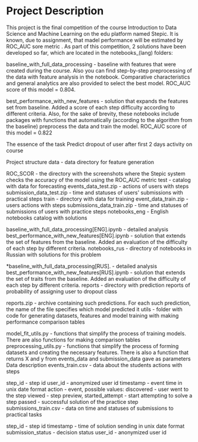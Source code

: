 # Project Description

This project is the final competition of the course Introduction to Data Science and Machine Learning on the edu platform named Stepic. It is known, due to assignment, that madel performance will be estimated by ROC_AUC sore metric .
As part of this competition, 2 solutions have been developed so far, which are located in the notebooks_(lang) folders:

baseline_with_full_data_processing - baseline with features that were created during the course. Also you can find step-by-step preprocessing of the data with feature analysis in the notebook. Comparative characteristics and general analytics are also provided to select the best model.
ROC_AUC score of this model = 0.804.

best_performance_with_new_features - solution that expands the features set from baseline. Added a score of each step difficulty according to different criteria. Also, for the sake of brevity, these notebooks include packages with functions that automatically (according to the algorithm from the baseline) preprocess the data and train the model.
ROC_AUC score of this model = 0.822

The essence of the task
Predict dropout of user after first 2 days activity on course

Project structure
data - data directory for feature generation

ROC_SCOR - the directory with the screenshots where the Stepic system checks the accuracy of the model using the ROC_AUC metric
test - catalog with data for forecasting
events_data_test.zip - actions of users with steps
submission_data_test.zip - time and statuses of users' submissions with practical steps
train - directory with data for training
event_data_train.zip - users actions with steps
submissions_data_train.zip - time and statuses of submissions of users with practice steps
notebooks_eng - English notebooks catalog with solutions

baseline_with_full_data_processing[ENG].ipynb - detailed analysis
best_performance_with_new_features[ENG].ipynb - solution that extends the set of features from the baseline. Added an evaluation of the difficulty of each step by different criteria.
notebooks_rus - directory of notebooks in Russian with solutions for this problem

*baseline_with_full_data_processing[RUS]. - detailed analysis
best_performance_with_new_features[RUS].ipynb - solution that extends the set of traits from the baseline. Added an evaluation of the difficulty of each step by different criteria.
reports - directory with prediction reports of probability of assigning user to dropout class

reports.zip - archive containing such predictions. For each such prediction, the name of the file specifies which model predicted it
utils - folder with code for generating datasets, features and model training with making performance comparison tables

model_fit_utils.py - functions that simplify the process of training models. There are also functions for making comparison tables
preprocessing_utils.py - functions that simplify the process of forming datasets and creating the necessary features. There is also a function that returns X and y from events_data and submission_data gave as parameters
Data description
events_train.csv - data about the students actions with steps

step_id - step id
user_id - anonymized user id
timestamp - event time in unix date format
action - event, possible values:
discovered - user went to the step
viewed - step preview,
started_attempt - start attempting to solve a step passed - successful solution of the practice step
submissions_train.csv - data on time and statuses of submissions to practical tasks

step_id - step id
timestamp - time of solution sending in unix date format
submission_status - decision status
user_id - anonymized user id
